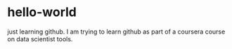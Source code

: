 # hello-world
just learning github.  I am trying to learn github as part of a coursera course on data scientist tools.
